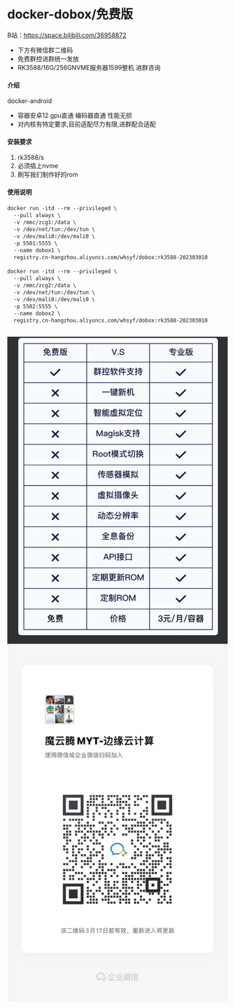 # docker-dobox/免费版
B站：https://space.bilibili.com/36958872

- 下方有微信群二维码
- 免费群控进群统一发放
- RK3588/16G/256GNVME服务器1599整机 进群咨询

#### 介绍
docker-android 
- 容器安卓12 gpu直通 编码器直通 性能无损
- 对内核有特定要求,目前适配尽力有限,进群配合适配


#### 安装要求

1.  rk3588/s
2.  必须插上nvme
3.  刷写我们制作好的rom

#### 使用说明

```
docker run -itd --rm --privileged \
  --pull always \
  -v /mmc/zcg1:/data \
  -v /dev/net/tun:/dev/tun \
  -v /dev/mali0:/dev/mali0 \
  -p 5501:5555 \
  --name dobox1 \
  registry.cn-hangzhou.aliyuncs.com/whsyf/dobox:rk3588-202303010
  
docker run -itd --rm --privileged \
  --pull always \
  -v /mmc/zcg2:/data \
  -v /dev/net/tun:/dev/tun \
  -v /dev/mali0:/dev/mali0 \
  -p 5502:5555 \
  --name dobox2 \
  registry.cn-hangzhou.aliyuncs.com/whsyf/dobox:rk3588-202303010
  
```
![输入图片说明](jpg/91095e5d10c5d87b133256071a5b7df.jpg)
![输入图片说明](jpg/47a5856531f39607259ff7534bf11b0.jpg)